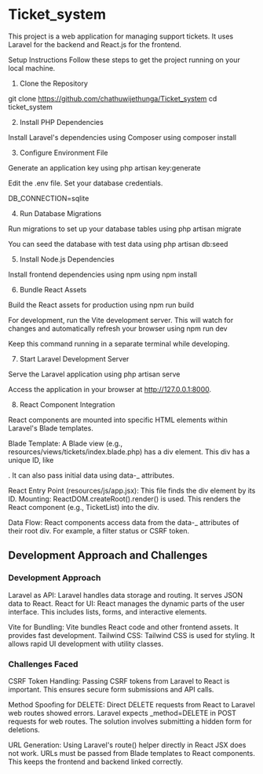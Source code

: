 # Ticket_system

This project is a web application for managing support tickets. It uses Laravel for the backend and React.js for the frontend.

Setup Instructions
Follow these steps to get the project running on your local machine.

1. Clone the Repository

git clone <https://github.com/chathuwijethunga/Ticket_system>
cd ticket_system

2. Install PHP Dependencies

Install Laravel's dependencies using Composer using composer install

3. Configure Environment File

Generate an application key using php artisan key:generate

Edit the .env file. Set your database credentials.

DB_CONNECTION=sqlite

4. Run Database Migrations

Run migrations to set up your database tables using php artisan migrate

You can seed the database with test data using php artisan db:seed

5. Install Node.js Dependencies

Install frontend dependencies using npm using npm install

6. Bundle React Assets

Build the React assets for production using npm run build

For development, run the Vite development server. This will watch for changes and automatically refresh your browser using npm run dev

Keep this command running in a separate terminal while developing.

7. Start Laravel Development Server

Serve the Laravel application using php artisan serve

Access the application in your browser at http://127.0.0.1:8000.

8. React Component Integration

React components are mounted into specific HTML elements within Laravel's Blade templates.

Blade Template: A Blade view (e.g., resources/views/tickets/index.blade.php) has a div element. This div has a unique ID, like <div id="ticket-list-root"></div>. It can also pass initial data using data-\_ attributes.

React Entry Point (resources/js/app.jsx): This file finds the div element by its ID.
Mounting: ReactDOM.createRoot().render() is used. This renders the React component (e.g., TicketList) into the div.

Data Flow: React components access data from the data-\_ attributes of their root div. For example, a filter status or CSRF token.

## Development Approach and Challenges

### Development Approach

Laravel as API: Laravel handles data storage and routing. It serves JSON data to React.
React for UI: React manages the dynamic parts of the user interface. This includes lists, forms, and interactive elements.

Vite for Bundling: Vite bundles React code and other frontend assets. It provides fast development.
Tailwind CSS: Tailwind CSS is used for styling. It allows rapid UI development with utility classes.

### Challenges Faced

CSRF Token Handling: Passing CSRF tokens from Laravel to React is important. This ensures secure form submissions and API calls.

Method Spoofing for DELETE: Direct DELETE requests from React to Laravel web routes showed errors. Laravel expects \_method=DELETE in POST requests for web routes. The solution involves submitting a hidden form for deletions.

URL Generation: Using Laravel's route() helper directly in React JSX does not work. URLs must be passed from Blade templates to React components. This keeps the frontend and backend linked correctly.
